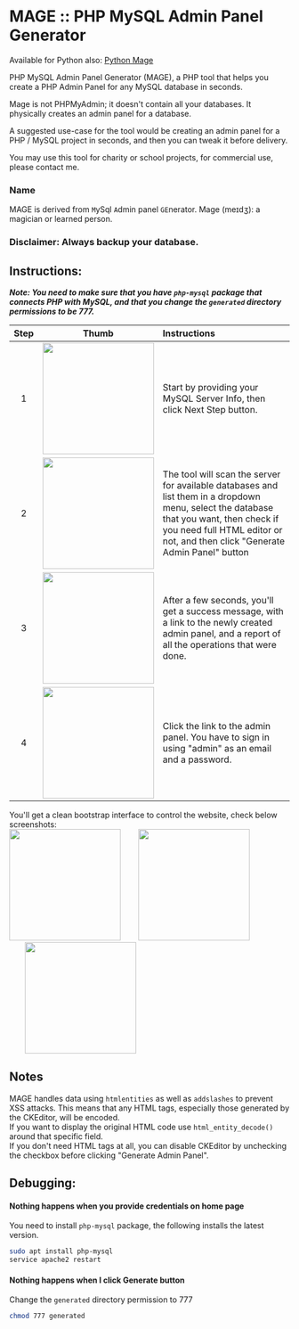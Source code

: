 # MAGE :: PHP MySQL Admin Panel Generator
Available for Python also: [Python Mage](https://github.com/housamz/python-mysql-admin-panel-generator)

PHP MySQL Admin Panel Generator (MAGE), a PHP tool that helps you create a PHP Admin Panel for any MySQL database in seconds.

Mage is not PHPMyAdmin; it doesn't contain all your databases. It physically creates an admin panel for a database.

A suggested use-case for the tool would be creating an admin panel for a PHP / MySQL project in seconds, and then you can tweak it before delivery.

You may use this tool for charity or school projects, for commercial use, please contact me.

### Name
MAGE is derived from `M`ySql `A`dmin panel `GE`nerator.
Mage (meɪdʒ): a magician or learned person.

### Disclaimer: Always backup your database.

## Instructions:
***Note: You need to make sure that you have `php-mysql` package that connects PHP with MySQL, and that you change the `generated` directory permissions to be 777.***  

| Step | Thumb                                                                  | Instructions  |
| :--: |:----------------------------------------------------------------------:| :------------ |
|  1   | <a href="images/1.png" target="_blank"><img src="images/1.png" width="200"></a> | Start by providing your MySQL Server Info, then click Next Step button. |
|  2   | <a href="images/2.png" target="_blank"><img src="images/2.png" width="200"></a> | The tool will scan the server for available databases and list them in a dropdown menu, select the database that you want, then check if you need full HTML editor or not, and then click "Generate Admin Panel" button |
|  3   | <a href="images/3.png" target="_blank"><img src="images/3.png" width="200"></a> | After a few seconds, you'll get a success message, with a link to the newly created admin panel, and a report of all the operations that were done. |
|  4   | <a href="images/4.png" target="_blank"><img src="images/4.png" width="200"></a> | Click the link to the admin panel. You have to sign in using "admin" as an email and a password. |

You'll get a clean bootstrap interface to control the website, check below screenshots:  
<a href="images/5.png" target="_blank"><img src="images/5.png" width="200"></a>
<a href="images/6.png" target="_blank"><img src="images/6.png" width="200" style="margin-left:2em"></a>
<a href="images/7.png" target="_blank"><img src="images/7.png" width="200" style="margin-left:2em"></a>

## Notes
MAGE handles data using `htmlentities` as well as `addslashes` to prevent XSS attacks. This means that any HTML tags, especially those generated by the CKEditor, will be encoded.  
If you want to display the original HTML code use `html_entity_decode()` around that specific field.  
If you don't need HTML tags at all, you can disable CKEditor by unchecking the checkbox before clicking "Generate Admin Panel".

## Debugging:
#### Nothing happens when you provide credentials on home page
You need to install `php-mysql` package, the following installs the latest version.
```bash
sudo apt install php-mysql
service apache2 restart
```

#### Nothing happens when I click Generate button
Change the `generated` directory permission to 777
```bash
chmod 777 generated
```


